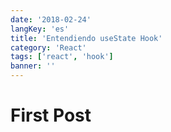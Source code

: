 ```yaml
---
date: '2018-02-24'
langKey: 'es'
title: 'Entendiendo useState Hook'
category: 'React'
tags: ['react', 'hook']
banner: ''
---
```


# First Post
